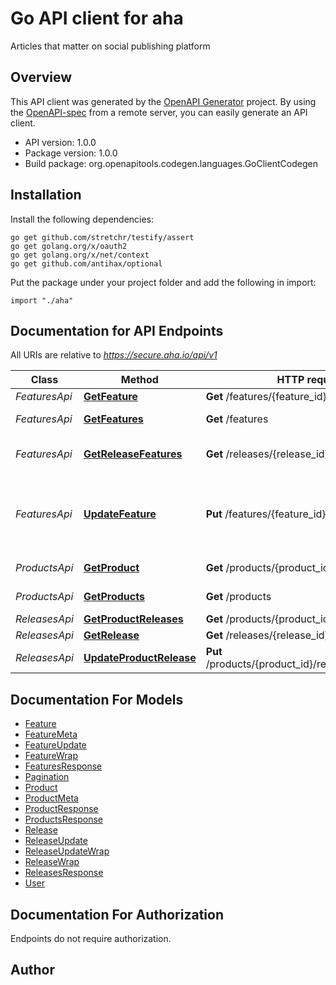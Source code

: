 # Go API client for aha

Articles that matter on social publishing platform

## Overview
This API client was generated by the [OpenAPI Generator](https://openapi-generator.tech) project.  By using the [OpenAPI-spec](https://www.openapis.org/) from a remote server, you can easily generate an API client.

- API version: 1.0.0
- Package version: 1.0.0
- Build package: org.openapitools.codegen.languages.GoClientCodegen

## Installation

Install the following dependencies:
```
go get github.com/stretchr/testify/assert
go get golang.org/x/oauth2
go get golang.org/x/net/context
go get github.com/antihax/optional
```

Put the package under your project folder and add the following in import:
```golang
import "./aha"
```

## Documentation for API Endpoints

All URIs are relative to *https://secure.aha.io/api/v1*

Class | Method | HTTP request | Description
------------ | ------------- | ------------- | -------------
*FeaturesApi* | [**GetFeature**](docs/FeaturesApi.md#getfeature) | **Get** /features/{feature_id} | 
*FeaturesApi* | [**GetFeatures**](docs/FeaturesApi.md#getfeatures) | **Get** /features | Get all features
*FeaturesApi* | [**GetReleaseFeatures**](docs/FeaturesApi.md#getreleasefeatures) | **Get** /releases/{release_id}/features | Get all features for a release
*FeaturesApi* | [**UpdateFeature**](docs/FeaturesApi.md#updatefeature) | **Put** /features/{feature_id} | Update a feature&#39;s custom fields with tag-like value
*ProductsApi* | [**GetProduct**](docs/ProductsApi.md#getproduct) | **Get** /products/{product_id} | Products API
*ProductsApi* | [**GetProducts**](docs/ProductsApi.md#getproducts) | **Get** /products | Products API
*ReleasesApi* | [**GetProductReleases**](docs/ReleasesApi.md#getproductreleases) | **Get** /products/{product_id}/releases | 
*ReleasesApi* | [**GetRelease**](docs/ReleasesApi.md#getrelease) | **Get** /releases/{release_id} | 
*ReleasesApi* | [**UpdateProductRelease**](docs/ReleasesApi.md#updateproductrelease) | **Put** /products/{product_id}/releases/{release_id} | Update a release


## Documentation For Models

 - [Feature](docs/Feature.md)
 - [FeatureMeta](docs/FeatureMeta.md)
 - [FeatureUpdate](docs/FeatureUpdate.md)
 - [FeatureWrap](docs/FeatureWrap.md)
 - [FeaturesResponse](docs/FeaturesResponse.md)
 - [Pagination](docs/Pagination.md)
 - [Product](docs/Product.md)
 - [ProductMeta](docs/ProductMeta.md)
 - [ProductResponse](docs/ProductResponse.md)
 - [ProductsResponse](docs/ProductsResponse.md)
 - [Release](docs/Release.md)
 - [ReleaseUpdate](docs/ReleaseUpdate.md)
 - [ReleaseUpdateWrap](docs/ReleaseUpdateWrap.md)
 - [ReleaseWrap](docs/ReleaseWrap.md)
 - [ReleasesResponse](docs/ReleasesResponse.md)
 - [User](docs/User.md)


## Documentation For Authorization
 Endpoints do not require authorization.


## Author



